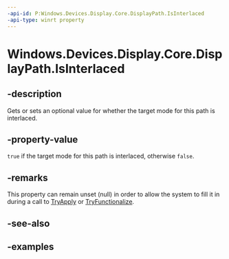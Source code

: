 ```yaml
---
-api-id: P:Windows.Devices.Display.Core.DisplayPath.IsInterlaced
-api-type: winrt property
---
```


<!-- Property syntax.
public IReference<bool> IsInterlaced { get;  set; }
-->

# Windows.Devices.Display.Core.DisplayPath.IsInterlaced

## -description
Gets or sets an optional value for whether the target mode for this path is interlaced.

## -property-value
`true` if the target mode for this path is interlaced, otherwise `false`.

## -remarks
This property can remain unset (null) in order to allow the system to fill it in during a call to [TryApply](displaystate_tryapply_634222246.md) or [TryFunctionalize](displaystate_tryfunctionalize_741039460.md).

## -see-also

## -examples
